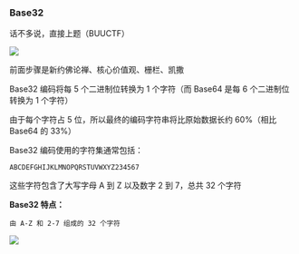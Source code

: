 ### Base32

话不多说，直接上题（BUUCTF）

![](https://pic1.imgdb.cn/item/6784f759d0e0a243d4f3f016.jpg)

前面步骤是新约佛论禅、核心价值观、栅栏、凯撒

Base32 编码将每 5 个二进制位转换为 1 个字符（而 Base64 是每 6 个二进制位转换为 1 个字符）

由于每个字符占 5 位，所以最终的编码字符串将比原始数据长约 60%（相比 Base64 的 33%）

Base32 编码使用的字符集通常包括：

```
ABCDEFGHIJKLMNOPQRSTUVWXYZ234567
```

这些字符包含了大写字母 A 到 Z 以及数字 2 到 7，总共 32 个字符

**Base32 特点：**

```
由 A-Z 和 2-7 组成的 32 个字符
```

![](https://pic1.imgdb.cn/item/6784f837d0e0a243d4f3f051.jpg)